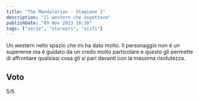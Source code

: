 ```yaml
---
title: "The Mandalorian - Stagione 1"
description: "Il western che aspettavo"
publishDate: "09 Nov 2023 18:30"
tags: ["serie", "starwars", "scifi"]
---
```


Un western nello spazio che mi ha dato molto.
Il personaggio non é un supereroe ma é guidato da un credo molto particolare e questo gli permette di affrontare qualsiasi cosa gli si pari davanti con la massima risolutezza.

## Voto

5/5
